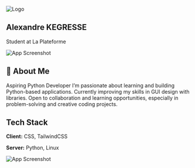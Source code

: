 
![Logo](https://media.licdn.com/dms/image/v2/D4D0BAQFOeUMW42BGEQ/company-logo_100_100/company-logo_100_100/0/1707155663070/laplateformeio_logo?e=1741219200&v=beta&t=IrD1N5LlMs-75P7iB1IBE2KyjNhhfV3GTRKTMLwX61U)

## Alexandre KEGRESSE
Student at La Plateforme

![App Screenshot](https://cdn.discordapp.com/attachments/1079842273531015208/1313122516557893663/bggit.jpg?ex=674efc24&is=674daaa4&hm=dc0aedbbe11c5258d271aff5ee16624fc66d369ba4bb506b22888799512d8c9b&)





## 🚀 About Me
Aspiring Python Developer
I’m passionate about learning and building Python-based applications. Currently improving my skills in GUI design with libraries. Open to collaboration and learning opportunities, especially in problem-solving and creative coding projects.


## Tech Stack

**Client:** CSS, TailwindCSS

**Server:** Python, Linux


![App Screenshot](https://cdn.discordapp.com/attachments/1079842273531015208/1313084408852647997/the10dens_Face_close-up_a_young_25-year-old_massive_strong_spor_86b30f70-884a-46f0-aa10-210fcda0e3c1.png?ex=674ed8a6&is=674d8726&hm=af610b1c430924ce23c334970296713b162bd7cd10609b5e30d5cc3e407ce90a&)

